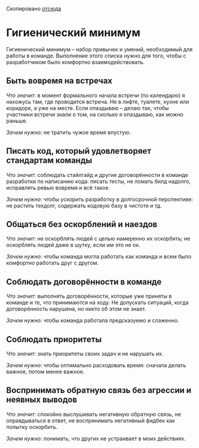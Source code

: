 Скопировано [отсюда](https://github.com/best-doctor/grades/blob/master/grades/minimum.md)

# Гигиенический минимум

Гигиенический минимум – набор привычек и умений, необходимый для работы
 в команде. Выполнение этого списка нужно для того, чтобы с разработчиком
 было комфортно взаимодействовать.

## Быть вовремя на встречах

*Что значит*: в момент формального начала встречи (по календарю) я
 нахожусь там, где проводится встреча. Не в лифте, туалете, кухне или
 коридоре, а уже на месте. Если опаздываю – делаю так, чтобы участники
 встречи знали о том, на сколько я опаздываю, как можно раньше.

*Зачем нужно*: не тратить чужое время впустую.

## Писать код, который удовлетворяет стандартам команды

*Что значит*: соблюдать стайлгайд и другие договорённости в команде
 разработки по написанию кода: писать тесты, не ломать билд надолго,
 исправлять ревью вовремя и всё такое.

*Зачем нужно*: чтобы ускорить разработку в долгосрочной перспективе:
 не растить техдолг, содержать кодовую базу в чистоте и тд.

## Общаться без оскорблений и наездов

*Что значит*: не оскорблять людей с целью намеренно их оскорбить;
 не оскорблять людей даже в шутку, если им это не ок.

*Зачем нужно*: чтобы команда могла работать как команда и всем было
 комфортно работать друг с другом.

## Соблюдать договорённости в команде

*Что значит*: выполнять договорённости, которые уже приняты в команде
 и те, что принимаются на ходу. Не допускать ситуаций, когда
 договорённость нарушена, но никто об этом не знает.

*Зачем нужно*: чтобы команда работала предсказуемо и слаженно.

## Соблюдать приоритеты

*Что значит*: знать приоритеты своих задач и не нарушать их.

*Зачем нужно*: чтобы оптимально расходовать время: сначала делать
 важное, потом менее важное.

## Воспринимать обратную связь без агрессии и неявных выводов

*Что значит*: спокойно выслушивать негативную обратную связь, не
 оправдываться в ответ, не воспринимать негативный фидбек
 как попытку оскорбить.

*Зачем нужно*: понимать, что других не устраивает в моих действиях.
